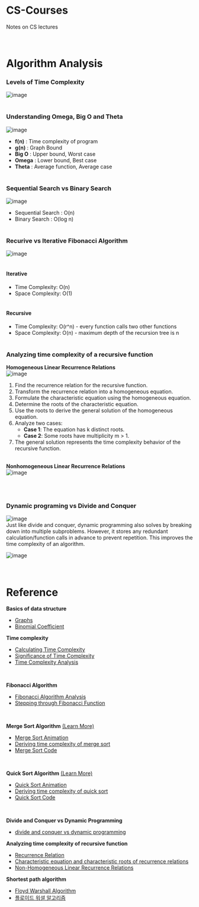 # CS-Courses
Notes on CS lectures
</br></br></br>



# Algorithm Analysis
### Levels of Time Complexity 
![image](https://github.com/juho-creator/CS-Courses/assets/72856990/b893c367-a1f3-4b20-9533-3184c2b215f7)
</br></br>



### Understanding Omega, Big O and Theta
![image](https://github.com/juho-creator/CS-Courses/assets/72856990/31eb3832-7c89-4543-99ed-8ae3b3597dcb)
- **f(n)** : Time complexity of program
- **g(n)** : Graph Bound
- **Big O** : Upper bound, Worst case
- **Omega**  : Lower bound, Best case
- **Theta** : Average function, Average case
</br></br>



### Sequential Search vs Binary Search
![image](https://github.com/juho-creator/CS-Courses/assets/72856990/f718afd1-62c9-465a-ba43-2e0e966f1a0b)
- Sequential Search : O(n)
- Binary Search : O(log n)
</br></br>

### Recurive vs Iterative Fibonacci Algorithm
![image](https://github.com/juho-creator/CS-Courses/assets/72856990/2b75cf2c-3cb6-40d9-a744-7ca3105f4169)
</br></br>

#### Iterative
- Time Complexity: O(n) 
- Space Complexity: O(1)
</br></br>

#### Recursive
- Time Complexity: O(r^n) - every function calls two other functions
- Space Complexity: O(n) - maximum depth of the recursion tree is n
</br></br>

### Analyzing time complexity of a recursive function
**Homogeneous Linear Recurrence Relations**</br>
![image](https://github.com/juho-creator/CS-Courses/assets/72856990/bef5dc86-08cb-4720-ae6b-b35d565b1f2a)

1. Find the recurrence relation for the recursive function.
2. Transform the recurrence relation into a homogeneous equation.
3. Formulate the characteristic equation using the homogeneous equation.
4. Determine the roots of the characteristic equation.
5. Use the roots to derive the general solution of the homogeneous equation.
6. Analyze two cases:
   - **Case 1**: The equation has k distinct roots.
   - **Case 2**: Some roots have multiplicity m > 1.
7. The general solution represents the time complexity behavior of the recursive function.
</br></br>

**Nonhomogeneous Linear Recurrence Relations**</br>
![image](https://github.com/juho-creator/CS-Courses/assets/72856990/61fa51ba-677b-492f-83f4-a4763f26d763)

</br></br>



### Dynamic programing vs Divide and Conquer
![image](https://github.com/juho-creator/CS-Courses/assets/72856990/70a552a3-b123-464d-89e2-6afe969cc20d)
</br>
Just like divide and conquer, dynamic programming also solves by breaking down into multiple subproblems.
However, it stores any redundant calculation/function calls in advance to prevent repetition.
This improves the time complexity of an algorithm.


![image](https://github.com/juho-creator/CS-Courses/assets/72856990/17c79ae7-9915-4211-b3ec-867c00989d75)
</br></br></br>

# Reference
**Basics of data structure**
- [Graphs](https://www.youtube.com/watch?v=-VgHk7UMPP4&list=WL)
- [Binomial Coefficient](https://www.youtube.com/watch?v=WHztDZECzlM)



**Time complexity**
- [Calculating Time Complexity](https://www.youtube.com/watch?v=KXAbAa1mieU)
- [Significance of Time Complexity](https://www.youtube.com/watch?v=BiclygL5dXo)
- [Time Complexity Analysis](https://www.youtube.com/watch?v=jbJd7gzefq0)
</br> 


**Fibonacci Algorithm**
- [Fibonacci Algorithm Analysis](https://www.geeksforgeeks.org/program-for-nth-fibonacci-number/)
- [Stepping through Fibonacci Function](https://www.youtube.com/watch?v=zg-ddPbzcKM)
</br> 


**Merge Sort Algorithm** [(Learn More)](https://www.geeksforgeeks.org/time-and-space-complexity-analysis-of-merge-sort/)
- [Merge Sort Animation](https://www.youtube.com/watch?v=4VqmGXwpLqc)
- [Deriving time complexity of merge sort](https://www.youtube.com/watch?v=g1AwUYauqgg)
- [Merge Sort Code](https://www.youtube.com/watch?v=LeWuki7AQLo)
</br>

**Quick Sort Algorithm** [(Learn More)](https://www.geeksforgeeks.org/quick-sort/)
- [Quick Sort Animation](https://www.youtube.com/watch?v=Hoixgm4-P4M)
- [Deriving time complexity of quick sort](https://www.youtube.com/watch?v=-qOVVRIZzao)
- [Quick Sort Code](https://www.youtube.com/watch?v=0jDiBM68NGU)
</br>

**Divide and Conquer vs Dynamic Programming**
- [divide and conquer vs dynamic programming](https://itnext.io/dynamic-programming-vs-divide-and-conquer-2fea680becbe)




**Analyzing time complexity of recursive function**
- [Recurrence Relation](https://www.youtube.com/watch?v=4V30R3I1vLI)
- [Characteristic equation and characteristic roots of recurrence relations](https://www.youtube.com/watch?v=GvOBBcnIjlw)
- [Non-Homogeneous Linear Recurrence Relations](https://www.youtube.com/watch?v=NKsz2mGxX4A)

**Shortest path algorithm**
- [Floyd Warshall Algorithm](https://www.youtube.com/watch?v=4OQeCuLYj-4)
- [플로이드 워셜 알고리즘](https://velog.io/@kimdukbae/%ED%94%8C%EB%A1%9C%EC%9D%B4%EB%93%9C-%EC%9B%8C%EC%85%9C-%EC%95%8C%EA%B3%A0%EB%A6%AC%EC%A6%98-Floyd-Warshall-Algorithm)
